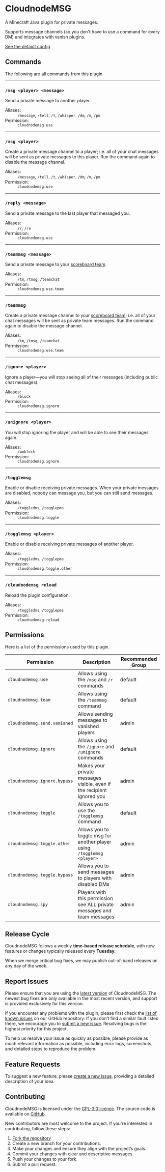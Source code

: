 # CloudnodeMSG

A Minecraft Java plugin for private messages.

Supports message channels (so you don't have to use a command for every DM) and integrates with vanish plugins.

[See the default config](https://github.com/cloudnode-pro/CloudnodeMSG/blob/main/src/main/resources/config.yml)

## Commands

The following are all commands from this plugin.

***

### `/msg <player> <message>`

Send a private message to another player.

<dl>
    <dt>Aliases:</dt> <dd><code>/message</code>, <code>/tell</code>, <code>/t</code>, <code>/whisper</code>, <code>/dm</code>, <code>/m</code>, <code>/pm</code></dd>
    <dt>Permission:</dt> <dd><code>cloudnodemsg.use</code></dd>
</dl>

***

### `/msg <player>`

Create a private message channel to a player;
i.e. all of your chat messages will be sent as private messages to this player.
Run the command again to disable the message channel.

<dl>
    <dt>Aliases:</dt> <dd><code>/message</code>, <code>/tell</code>, <code>/t</code>, <code>/whisper</code>, <code>/dm</code>, <code>/m</code>, <code>/pm</code></dd>
    <dt>Permission:</dt> <dd><code>cloudnodemsg.use</code></dd>
</dl>

***

### `/reply <message>`

Send a private message to the last player that messaged you.

<dl>
    <dt>Aliases:</dt> <dd><code>/r</code>, <code>/re</code></dd>
    <dt>Permission:</dt> <dd><code>cloudnodemsg.use</code></dd>
</dl>

***

### `/teammsg <message>`

Send a private message to your [scoreboard team](https://minecraft.fandom.com/wiki/Scoreboard#Teams).

<dl>
    <dt>Aliases:</dt> <dd><code>/tm</code>, <code>/tmsg</code>, <code>/teamchat</code></dd>
    <dt>Permission:</dt> <dd><code>cloudnodemsg.use.team</code></dd>
</dl>

***

### `/teammsg`

Create a private message channel to your [scoreboard team](https://minecraft.fandom.com/wiki/Scoreboard#Teams);
i.e. all of your chat messages will be sent as private team messages.
Run the command again to disable the message channel.

<dl>
    <dt>Aliases:</dt> <dd><code>/tm</code>, <code>/tmsg</code>, <code>/teamchat</code></dd>
    <dt>Permission:</dt> <dd><code>cloudnodemsg.use.team</code></dd>
</dl>

***

### `/ignore <player>`

Ignore a player—you will stop seeing all of their messages (including public chat messages).

<dl>
    <dt>Aliases:</dt> <dd><code>/block</code></dd>
    <dt>Permission:</dt> <dd><code>cloudnodemsg.ignore</code></dd>
</dl>

***

### `/unignore <player>`

You will stop ignoring the player and will be able to see their messages again.

<dl>
    <dt>Aliases:</dt> <dd><code>/unblock</code></dd>
    <dt>Permission:</dt> <dd><code>cloudnodemsg.ignore</code></dd>
</dl>

***

### `/togglemsg`

Enable or disable receiving private messages.
When your private messages are disabled, nobody can message you, but you can still send messages.

<dl>
    <dt>Aliases:</dt> <dd><code>/toggledms</code>, <code>/togglepms</code></dd>
    <dt>Permission:</dt> <dd><code>cloudnodemsg.toggle</code></dd>
</dl>

***

### `/togglemsg <player>`

Enable or disable receiving private messages of another player.

<dl>
    <dt>Aliases:</dt> <dd><code>/toggledms</code>, <code>/togglepms</code></dd>
    <dt>Permission:</dt> <dd><code>cloudnodemsg.toggle.other</code></dd>
</dl>



***

### `/cloudnodemsg reload`

Reload the plugin configuration.

<dl>
    <dt>Aliases:</dt> <dd><code>/toggledms</code>, <code>/togglepms</code></dd>
    <dt>Permission:</dt> <dd><code>cloudnodemsg.reload</code></dd>
</dl>

## Permissions

Here is a list of the permissions used by this plugin.

| Permission                   | Description                                                             | Recommended Group |
|------------------------------|-------------------------------------------------------------------------|-------------------|
| `cloudnodemsg.use`           | Allows using the `/msg` and `/r` commands                               | default           |
| `cloudnodemsg.team`          | Allows using the `/teammsg` command                                     | default           |
| `cloudnodemsg.send.vanished` | Allows sending messages to vanished players                             | admin             |
| `cloudnodemsg.ignore`        | Allows using the `/ignore` and `/unignore` commands                     | default           |
| `cloudnodemsg.ignore.bypass` | Makes your private messages visible, even if the recipient ignored you  | admin             |
| `cloudnodemsg.toggle`        | Allows you to use the `/togglemsg` command                              | default           |
| `cloudnodemsg.toggle.other`  | Allows you to toggle msg for another player using `/togglemsg <player>` | admin             |
| `cloudnodemsg.toggle.bypass` | Allows you to send messages to players with disabled DMs                | admin             |
| `cloudnodemsg.spy`           | Players with this permission see ALL private messages and team messages | admin             |

## Release Cycle

CloudnodeMSG follows a weekly **time-based release schedule**,
with new features or changes typically released every **Tuesday**.

When we merge critical bug fixes, we may publish out-of-band releases on any day of the week.

## Report Issues

Please ensure
that you are using the [latest version](https://modrinth.com/plugin/5Ce4fxJB/version/latest) of CloudnodeMSG.
The newest bug fixes are only available in the most recent version,
and support is provided exclusively for this version.

If you encounter any problems with the plugin,
please first check
the [list of known issues](https://github.com/cloudnode-pro/CloudnodeMSG/issues?q=is%3Aopen+is%3Aissue+label%3Abug) on
our GitHub repository.
If you don’t find a similar fault listed there,
we encourage you to [submit a new issue](https://github.com/cloudnode-pro/CloudnodeMSG/issues/new?labels=bug).
Resolving bugs is the highest priority for this project.

To help us resolve your issue as quickly as possible, please provide as much relevant information as possible,
including error logs, screenshots, and detailed steps to reproduce the problem.

## Feature Requests

To suggest a new feature, please [create a new issue](https://github.com/cloudnode-pro/CloudnodeMSG/issues/new),
providing a detailed description of your idea.

## Contributing

CloudnodeMSG is licensed under the [GPL-3.0 licence](https://github.com/cloudnode-pro/CloudnodeMSG/blob/main/LICENSE).
The source code is available on [GitHub](https://github.com/cloudnode-pro/CloudnodeMSG).

New contributors are most welcome to the project. If you're interested in contributing, follow these steps:

1. [Fork the repository](https://github.com/cloudnode-pro/CloudnodeMSG/fork)
2. Create a new branch for your contributions.
3. Make your changes and ensure they align with the project’s goals.
4. Commit your changes with clear and descriptive messages.
5. Push your changes to your fork.
6. Submit a pull request.
